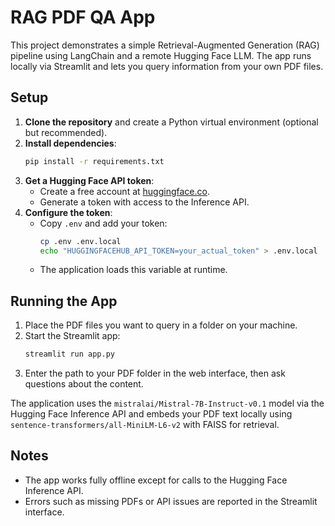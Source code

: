 # RAG PDF QA App

This project demonstrates a simple Retrieval-Augmented Generation (RAG) pipeline using LangChain and a remote Hugging Face LLM. The app runs locally via Streamlit and lets you query information from your own PDF files.

## Setup

1. **Clone the repository** and create a Python virtual environment (optional but recommended).
2. **Install dependencies**:
   ```bash
   pip install -r requirements.txt
   ```
3. **Get a Hugging Face API token**:
   - Create a free account at [huggingface.co](https://huggingface.co/).
   - Generate a token with access to the Inference API.
4. **Configure the token**:
   - Copy `.env` and add your token:
     ```bash
     cp .env .env.local
     echo "HUGGINGFACEHUB_API_TOKEN=your_actual_token" > .env.local
     ```
   - The application loads this variable at runtime.

## Running the App

1. Place the PDF files you want to query in a folder on your machine.
2. Start the Streamlit app:
   ```bash
   streamlit run app.py
   ```
3. Enter the path to your PDF folder in the web interface, then ask questions about the content.

The application uses the `mistralai/Mistral-7B-Instruct-v0.1` model via the Hugging Face Inference API and embeds your PDF text locally using `sentence-transformers/all-MiniLM-L6-v2` with FAISS for retrieval.

## Notes

- The app works fully offline except for calls to the Hugging Face Inference API.
- Errors such as missing PDFs or API issues are reported in the Streamlit interface.
